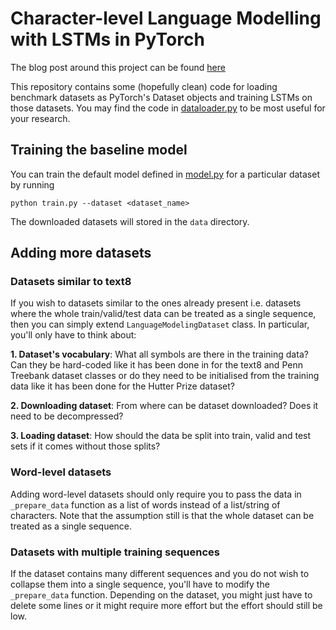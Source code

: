 # Character-level Language Modelling with LSTMs in PyTorch
The blog post around this project can be found [here](https://medium.com/@dhananjaytomar/using-benchmark-datasets-character-level-language-modeling-ef16afa21101)

This repository contains some (hopefully clean) code for loading benchmark datasets as PyTorch's Dataset objects and 
training LSTMs on those datasets. You may find the code in [dataloader.py](/blob/master/dataloader.py) to be most 
useful for your research.

## Training the baseline model
You can train the default model defined in [model.py](/blob/master/model.py) for a particular dataset by running

`python train.py --dataset <dataset_name>`

The downloaded datasets will stored in the `data` directory.

## Adding more datasets
### Datasets similar to text8
If you wish to datasets similar to the ones already present i.e. datasets where the whole train/valid/test data can be 
treated as a single sequence, then you can simply extend `LanguageModelingDataset` class. In particular, you'll only have 
to think about:

**1. Dataset's vocabulary**: What all symbols are there in the training data? Can they be hard-coded like it has 
been done in for the text8 and Penn Treebank dataset classes or do they need to be initialised from the training data 
like it has been done for the Hutter Prize dataset?

**2. Downloading dataset**: From where can be dataset downloaded? Does it need to be decompressed?

**3. Loading dataset**: How should the data be split into train, valid and test sets if it comes without those splits?

### Word-level datasets
Adding word-level datasets should only require you to pass the data in `_prepare_data` function as a list of words 
instead of a list/string of characters. Note that the assumption still is that the whole dataset can be treated as a 
single sequence.

### Datasets with multiple training sequences
If the dataset contains many different sequences and you do not wish to collapse them into a single sequence, you'll 
have to modify the `_prepare_data` function. Depending on the dataset, you might just have to delete some lines or it 
might require more effort but the effort should still be low.